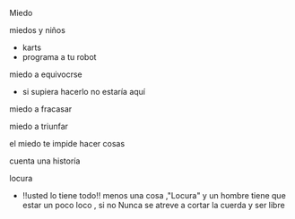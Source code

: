 Miedo

miedos y niños
* karts
* programa a tu robot

miedo a equivocrse
* si supiera hacerlo no estaría aquí

miedo a fracasar 

miedo a triunfar

el miedo te impide hacer cosas

cuenta una historía

locura
* !!usted lo tiene todo!! menos una cosa ,"Locura" y un hombre tiene que estar un poco loco , si no Nunca se atreve a cortar la cuerda y ser libre


